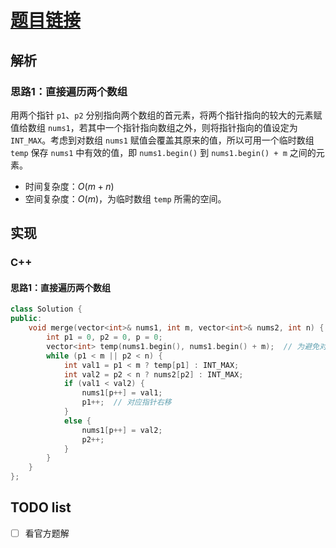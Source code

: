 # [题目链接](https://leetcode-cn.com/problems/merge-sorted-array/)

## 解析

### 思路1：直接遍历两个数组

用两个指针 `p1`、`p2` 分别指向两个数组的首元素，将两个指针指向的较大的元素赋值给数组 `nums1`，若其中一个指针指向数组之外，则将指针指向的值设定为 `INT_MAX`。考虑到对数组 `nums1` 赋值会覆盖其原来的值，所以可用一个临时数组 `temp` 保存 `nums1` 中有效的值，即 `nums1.begin()` 到 `nums1.begin() + m` 之间的元素。

* 时间复杂度：$O(m+n)$
* 空间复杂度：$O(m)$，为临时数组 `temp` 所需的空间。

## 实现

### C++

#### 思路1：直接遍历两个数组

```C++
class Solution {
public:
    void merge(vector<int>& nums1, int m, vector<int>& nums2, int n) {
        int p1 = 0, p2 = 0, p = 0;
        vector<int> temp(nums1.begin(), nums1.begin() + m);  // 为避免对nums1赋值后丢失原来的值，用临时数组temp存储nums1中的有效值。
        while (p1 < m || p2 < n) {
            int val1 = p1 < m ? temp[p1] : INT_MAX;
            int val2 = p2 < n ? nums2[p2] : INT_MAX;
            if (val1 < val2) {
                nums1[p++] = val1;
                p1++;  // 对应指针右移
            }
            else {
                nums1[p++] = val2;
                p2++;
            }
        }
    }
};
```

## TODO list
- [ ] 看官方题解